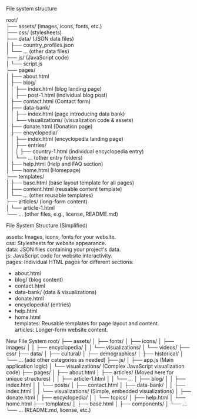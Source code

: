 File system structure  

root/  
├── assets/ (images, icons, fonts, etc.)  
├── css/ (stylesheets)  
├── data/ (JSON data files)  
│   ├── country_profiles.json  
│   └── ... (other data files)  
├── js/ (JavaScript code)  
│   └── script.js  
├── pages/  
│   ├── about.html  
│   ├── blog/  
│   │   ├── index.html (blog landing page)  
│   │   ├── post-1.html (individual blog post)  
│   ├── contact.html (Contact form)  
│   ├── data-bank/  
│   │   ├── index.html (page introducing data bank)  
│   │   └── visualizations/ (visualization code & assets)  
│   ├── donate.html (Donation page)  
│   ├── encyclopedia/  
│   │   ├── index.html (encyclopedia landing page)  
│   │   ├── entries/  
│   │   │   ├── country-1.html (individual encyclopedia entry)  
│   │   └── ... (other entry folders)  
│   ├── help.html (Help and FAQ section)  
│   └── home.html (Homepage)  
├── templates/  
│   ├── base.html (base layout template for all pages)  
│   ├── content.html (reusable content template)  
│   └── ... (other reusable templates)  
├── articles/ (long-form content)  
│   └── article-1.html  
└── ... (other files, e.g., license, README.md)  



File System Structure (Simplified)  

assets: Images, icons, fonts for your website.  
css: Stylesheets for website appearance.  
data: JSON files containing your project's data.  
js: JavaScript code for website interactivity.  
pages: Individual HTML pages for different sections:   
* about.html    
* blog/ (blog content)  
* contact.html  
* data-bank/ (data & visualizations)  
* donate.html  
* encyclopedia/ (entries)  
* help.html  
* home.html  
templates: Reusable templates for page layout and content.  
articles: Longer-form website content.  





New File System
root/ 
├── assets/ 
│   ├── fonts/
│   ├── icons/
│   ├── images/
│   │   ├── encyclopedia/
│   │   └── visualizations/
│   └── videos/ 
├── css/ 
├── data/ 
│   ├── cultural/
│   ├── demographics/
│   ├── historical/ 
│   └── ... (add other categories as needed)
├── js/ 
│   ├── app.js (Main application logic)
│   └── visualizations/ (Complex JavaScript visualization code)
├── pages/ 
│   ├── about.html 
│   ├── articles/  (Moved here for unique structures)
│   │   ├── article-1.html
│   │   └── ...
│   ├── blog/ 
│   │   ├── index.html 
│   │   └── posts/ 
│   ├── contact.html 
│   ├── data-bank/ 
│   │   ├── index.html 
│   │   └── visualizations/ (Simple, embedded visualizations) 
│   ├── donate.html 
│   ├── encyclopedia/ 
│   │   └── topics/
│   ├── help.html 
│   └── home.html 
├── templates/ 
│   ├── base.html 
│   ├── components/ 
│   └── ... 
└── ... (README.md, license, etc.) 